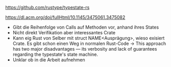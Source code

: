 https://github.com/rustype/typestate-rs

https://dl.acm.org/doi/fullHtml/10.1145/3475061.3475082

- Gibt die Reihenfolge von Calls auf Methoden vor, anhand ihres States
- Nicht direkt Verifikation aber interessantes Crate
- Kann eig Rust von Selber mit struct NAME<Ausprägung>, wieso exisiert Crate. Es gibt schon einen Weg in normalen Rust-Code -> This approach has two major disadvantages — its verbosity and lack of guarantees regarding the typestate's state machine.
- Unklar ob in die Arbeit aufnehmen